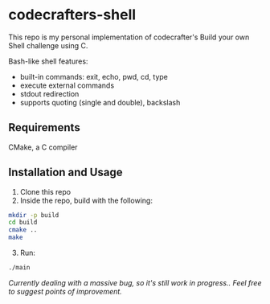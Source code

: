 # codecrafters-shell

This repo is my personal implementation of codecrafter's Build your own Shell challenge using C.

Bash-like shell features: 

 - built-in commands: exit, echo, pwd, cd, type
 - execute external commands
 - stdout redirection
 - supports quoting (single and double), backslash

## Requirements
CMake, a C compiler

## Installation and Usage

 1. Clone this repo
 2. Inside the repo, build with the following:
```bash
mkdir -p build
cd build
cmake ..
make
```
 3. Run: 
```bash
./main
```
*Currently dealing with a massive bug, so it's still work in progress.. Feel free to suggest points of improvement.*
